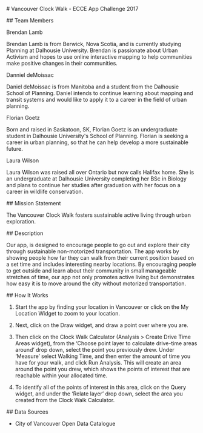 \# Vancouver Clock Walk - ECCE App Challenge 2017

\#\# Team Members

Brendan Lamb

Brendan Lamb is from Berwick, Nova Scotia, and is currently studying Planning at
Dalhousie University. Brendan is passionate about Urban Activism and hopes to
use online interactive mapping to help communities make positive changes in
their communities.

Danniel deMoissac

Daniel deMoissac is from Manitoba and a student from the Dalhousie School of
Planning. Daniel intends to continue learning about mapping and transit systems
and would like to apply it to a career in the field of urban planning.

Florian Goetz

Born and raised in Saskatoon, SK, Florian Goetz is an undergraduate student in
Dalhousie University's School of Planning. Florian is seeking a career in urban
planning, so that he can help develop a more sustainable future.

Laura Wilson

Laura Wilson was raised all over Ontario but now calls Halifax home. She is an
undergraduate at Dalhousie University completing her BSc in Biology and plans to
continue her studies after graduation with her focus on a career in wildlife
conservation.

\#\# Mission Statement

The Vancouver Clock Walk fosters sustainable active living through urban
exploration.

\#\# Description

Our app, is designed to encourage people to go out and explore their city
through sustainable non-motorized transportation. The app works by showing
people how far they can walk from their current position based on a set time and
includes interesting nearby locations. By encouraging people to get outside and
learn about their community in small manageable stretches of time, our app not
only promotes active living but demonstrates how easy it is to move around the
city without motorized transportation.

\#\# How It Works

1.  Start the app by finding your location in Vancouver or click on the My
    Location Widget to zoom to your location.

2.  Next, click on the Draw widget, and draw a point over where you are.

3.  Then click on the Clock Walk Calculator (Analysis \> Create Drive Time Areas
    widget), from the ‘Choose point layer to calculate drive-time areas around’
    drop down, select the point you previously drew. Under ‘Measure’ select
    Walking Time, and then enter the amount of time you have for your walk, and
    click Run Analysis. This will create an area around the point you drew,
    which shows the points of interest that are reachable within your allocated
    time.

4.  To identify all of the points of interest in this area, click on the Query
    widget, and under the ‘Relate layer’ drop down, select the area you created
    from the Clock Walk Calculator.

\#\# Data Sources

-   City of Vancouver Open Data Catalogue
